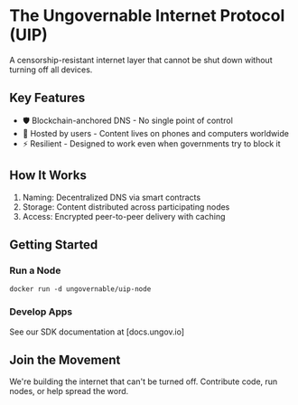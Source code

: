 # The Ungovernable Internet Protocol (UIP)

A censorship-resistant internet layer that cannot be shut down without turning off all devices.

## Key Features
- 🛡️ Blockchain-anchored DNS - No single point of control
- 📱 Hosted by users - Content lives on phones and computers worldwide
- ⚡ Resilient - Designed to work even when governments try to block it

## How It Works
1. Naming: Decentralized DNS via smart contracts
2. Storage: Content distributed across participating nodes
3. Access: Encrypted peer-to-peer delivery with caching

## Getting Started
### Run a Node
`docker run -d ungovernable/uip-node`

### Develop Apps
See our SDK documentation at [docs.ungov.io]

## Join the Movement
We're building the internet that can't be turned off. Contribute code, run nodes, or help spread the word.
